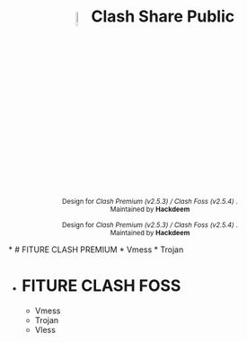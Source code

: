 <h1 align="center">
<sub>
<img  src="https://i.loli.net/2020/11/27/SNhJxraRF3oeq2W.png"
      height=8%
      width=8%>
</sub>
Clash Share Public
</h1>
<p align="center">
<sup>
     Design for<i> Clash Premium (v2.5.3) / Clash Foss (v2.5.4) </i>.
     <br> Maintained by <b>Hackdeem</b>
</sup>
<br>
</p>
<p align="center">
<sup>
     Design for<i> Clash Premium (v2.5.3) / Clash Foss (v2.5.4) </i>.
     <br> Maintained by <b>Hackdeem</b>
</sup>
<br>
</p>
* # FITURE CLASH PREMIUM
  * Vmess
  * Trojan

* # FITURE CLASH FOSS
  * Vmess
  * Trojan
  * Vless
